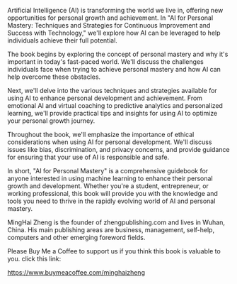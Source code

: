 

Artificial Intelligence (AI) is transforming the world we live in, offering new opportunities for personal growth and achievement. In "AI for Personal Mastery: Techniques and Strategies for Continuous Improvement and Success with Technology," we'll explore how AI can be leveraged to help individuals achieve their full potential.

The book begins by exploring the concept of personal mastery and why it's important in today's fast-paced world. We'll discuss the challenges individuals face when trying to achieve personal mastery and how AI can help overcome these obstacles.

Next, we'll delve into the various techniques and strategies available for using AI to enhance personal development and achievement. From emotional AI and virtual coaching to predictive analytics and personalized learning, we'll provide practical tips and insights for using AI to optimize your personal growth journey.

Throughout the book, we'll emphasize the importance of ethical considerations when using AI for personal development. We'll discuss issues like bias, discrimination, and privacy concerns, and provide guidance for ensuring that your use of AI is responsible and safe.

In short, "AI for Personal Mastery" is a comprehensive guidebook for anyone interested in using machine learning to enhance their personal growth and development. Whether you're a student, entrepreneur, or working professional, this book will provide you with the knowledge and tools you need to thrive in the rapidly evolving world of AI and personal mastery.

MingHai Zheng is the founder of zhengpublishing.com and lives in Wuhan, China. His main publishing areas are business, management, self-help, computers and other emerging foreword fields.

Please Buy Me a Coffee to support us if you think this book is valuable to you. click this link:

https://www.buymeacoffee.com/minghaizheng
